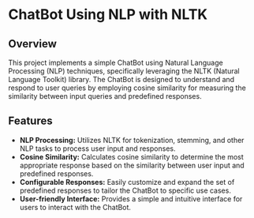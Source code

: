 # ChatBot Using NLP with NLTK
## Overview

This project implements a simple ChatBot using Natural Language Processing (NLP) techniques, specifically leveraging the NLTK (Natural Language Toolkit) library. The ChatBot is designed to understand and respond to user queries by employing cosine similarity for measuring the similarity between input queries and predefined responses.

## Features

- **NLP Processing:** Utilizes NLTK for tokenization, stemming, and other NLP tasks to process user input and responses.
- **Cosine Similarity:** Calculates cosine similarity to determine the most appropriate response based on the similarity between user input and predefined responses.
- **Configurable Responses:** Easily customize and expand the set of predefined responses to tailor the ChatBot to specific use cases.
- **User-friendly Interface:** Provides a simple and intuitive interface for users to interact with the ChatBot.



